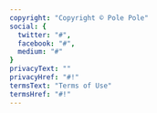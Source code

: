```yaml
---
copyright: "Copyright © Pole Pole"
social: {
  twitter: "#",
  facebook: "#",
  medium: "#"
}
privacyText: ""
privacyHref: "#!"
termsText: "Terms of Use"
termsHref: "#!"
---
```

